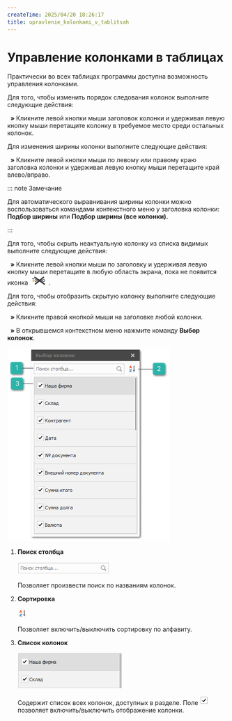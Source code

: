 ```yaml
---
createTime: 2025/04/20 18:26:17
title: upravlenie_kolonkami_v_tablitsah
---
```

# Управление колонками в таблицах

Практически во всех таблицах программы доступна возможность управления колонками.

Для того, чтобы изменить порядок следования колонок выполните следующие действия:

` `**»**  Кликните левой кнопки мыши заголовок колонки и удерживая левую кнопку мыши перетащите колонку в требуемое место среди остальных колонок.

Для изменения ширины колонки выполните следующие действия:

` `**»**  Кликните левой кнопки мыши по левому или правому краю заголовка колонки и  удерживая левую кнопку мыши перетащите край влево/вправо. 

::: note Замечание

Для автоматического выравнивания ширины колонки можно воспользоваться командами контекстного меню у заголовка колонки: **Подбор ширины** или **Подбор ширины (все колонки).**

:::

Для того, чтобы скрыть неактуальную колонку из списка видимых выполните следующие действия:

` `**»** Кликните левой кнопки мыши по заголовку и удерживая левую кнопку мыши перетащите в любую область экрана, пока не появится иконка ![](../../assets/specification/Aspose.Words.83ab1c44-6b28-430a-a5f2-4d9e6ba1abd4.057.png).

Для того, чтобы отобразить скрытую колонку выполните следующие действия: 

` `**»** Кликните правой кнопкой мыши на заголовке любой колонки. 

` `**»** В открывшемся контекстном меню нажмите команду **Выбор колонок**.

![](../../assets/specification/Aspose.Words.83ab1c44-6b28-430a-a5f2-4d9e6ba1abd4.058.png)

1. **Поиск столбца**

    ![](../../assets/specification/Aspose.Words.83ab1c44-6b28-430a-a5f2-4d9e6ba1abd4.059.png)

    Позволяет произвести поиск по названиям колонок.

2. **Сортировка**

    ![](../../assets/specification/Aspose.Words.83ab1c44-6b28-430a-a5f2-4d9e6ba1abd4.060.png)

    Позволяет включить/выключить сортировку по алфавиту.

3. **Список колонок**

    ![](../../assets/specification/Aspose.Words.83ab1c44-6b28-430a-a5f2-4d9e6ba1abd4.061.png)

    Содержит список всех колонок, доступных в разделе. Поле ![](../../assets/specification/Aspose.Words.83ab1c44-6b28-430a-a5f2-4d9e6ba1abd4.062.png) позволяет включить/выключить отображение колонки.